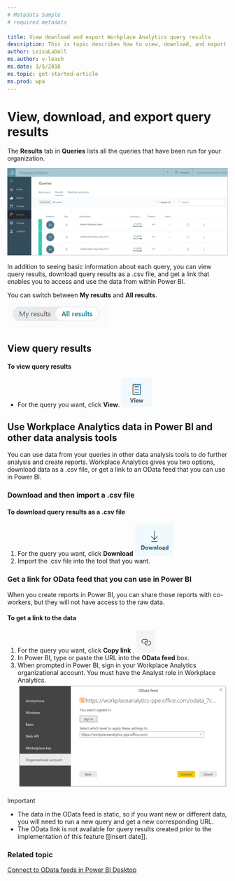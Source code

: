 ```yaml
---
# Metadata Sample
# required metadata

title: View download and export Workplace Analytics query results
description: This is topic describes how to view, download, and export Workplace Analytics query results to PowerBI and other data analysis tools. 
author: LeisaLaDell
ms.author: v-leash
ms.date: 3/5/2018
ms.topic: get-started-article
ms.prod: wpa
---
```

# View, download, and export query results 
 
The **Results** tab in **Queries** lists all the queries that have been run for your organization. 

![Query results tab](../images/wpa/Use/Query-results-tab.png)

In addition to seeing basic information about each query, you can view query results, download query results as a .csv file, and get a link that enables you to access and use the data from within Power BI. 
 
You can switch between **My results** and **All results**. 
![Switch between My results and All results](../images/wpa/Use/My-results-All-results.png) 

## View query results

#### To view query results  
* For the query you want, click **View**. ![View button](../images/wpa/Use/view.png)
  
## Use Workplace Analytics data in Power BI and other data analysis tools 
 
You can use data from your queries in other data analysis tools to do further analysis and create reports. Workplace Analytics gives you two options, download data as a .csv file, or get a link to an OData feed that you can use in Power BI.  
 
### Download and then import a .csv file 
 
#### To download query results as a .csv file  
1. For the query you want, click **Download** ![Download button](../images/wpa/Use/download.png) 
2. Import the .csv file into the tool that you want.  
 
### Get a link for OData feed that you can use in Power BI 
 
When you create reports in Power BI, you can share those reports with co-workers, but they will not have access to the raw data.   
 
#### To get a link to the data  
1. For the query you want, click **Copy link** . ![alt text for image](../images/wpa/Use/copy-link.png) 
2. In Power BI, type or paste the URL into the **OData feed** box.  
3. When prompted in Power BI, sign in your Workplace Analytics organizational account. You must have the Analyst role in Workplace Analytics.
![Sign in to Workplace Analytics organizational account](../images/wpa/Use/OData-feed-sign-in.png)
 
> [!IMPORTANT]
> * The data in the OData feed is static, so if you want new or different data, you will need to run a new query and get a new corresponding URL.
> * The OData link is not available for query results created prior to the implementation of this feature [[insert date]].  
 
 
### Related topic
[Connect to OData feeds in Power BI Desktop](https://docs.microsoft.com/en-us/power-bi/desktop-connect-odata) 
 
 
 
 